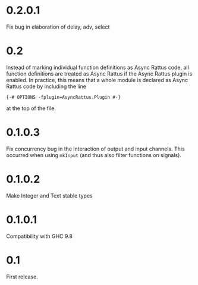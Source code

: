 # 0.2.0.1

Fix bug in elaboration of delay, adv, select

# 0.2

Instead of marking individual function definitions as Async Rattus
code, all function definitions are treated as Async Rattus if the
Async Rattus plugin is enabled. In practice, this means that a whole
module is declared as Async Rattus code by including the line
```
{-# OPTIONS -fplugin=AsyncRattus.Plugin #-}
```
at the top of the file.

# 0.1.0.3

Fix concurrency bug in the interaction of output and input channels.
This occurred when using `mkInput` (and thus also filter functions on
signals).

# 0.1.0.2

Make Integer and Text stable types

# 0.1.0.1

Compatibility with GHC 9.8

# 0.1

First release.

